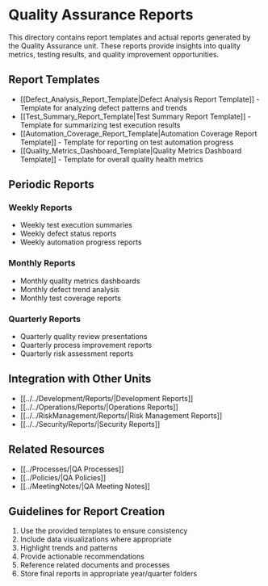 # Quality Assurance Reports

This directory contains report templates and actual reports generated by the Quality Assurance unit. These reports provide insights into quality metrics, testing results, and quality improvement opportunities.

## Report Templates

- [[Defect_Analysis_Report_Template|Defect Analysis Report Template]] - Template for analyzing defect patterns and trends
- [[Test_Summary_Report_Template|Test Summary Report Template]] - Template for summarizing test execution results
- [[Automation_Coverage_Report_Template|Automation Coverage Report Template]] - Template for reporting on test automation progress
- [[Quality_Metrics_Dashboard_Template|Quality Metrics Dashboard Template]] - Template for overall quality health metrics

## Periodic Reports

### Weekly Reports
- Weekly test execution summaries
- Weekly defect status reports
- Weekly automation progress reports

### Monthly Reports
- Monthly quality metrics dashboards
- Monthly defect trend analysis
- Monthly test coverage reports

### Quarterly Reports
- Quarterly quality review presentations
- Quarterly process improvement reports
- Quarterly risk assessment reports

## Integration with Other Units

- [[../../Development/Reports/|Development Reports]]
- [[../../Operations/Reports/|Operations Reports]]
- [[../../RiskManagement/Reports/|Risk Management Reports]]
- [[../../Security/Reports/|Security Reports]]

## Related Resources

- [[../Processes/|QA Processes]]
- [[../Policies/|QA Policies]]
- [[../MeetingNotes/|QA Meeting Notes]]

## Guidelines for Report Creation

1. Use the provided templates to ensure consistency
2. Include data visualizations where appropriate
3. Highlight trends and patterns
4. Provide actionable recommendations
5. Reference related documents and processes
6. Store final reports in appropriate year/quarter folders 